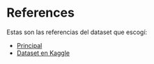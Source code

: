 # References

Estas son las referencias del dataset que escogí:
- [Principal](http://roycekimmons.com/tools/generated_data/exams)
- [Dataset en Kaggle](https://www.kaggle.com/spscientist/students-performance-in-exams)